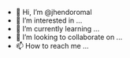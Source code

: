 - 👋 Hi, I’m @jhendoromal
- 👀 I’m interested in ...
- 🌱 I’m currently learning ...
- 💞️ I’m looking to collaborate on ...
- 📫 How to reach me ...

<!---
jhendoromal/jhendoromal is a ✨ special ✨ repository because its `README.md` (this file) appears on your GitHub profile.
You can click the Preview link to take a look at your changes.
--->
